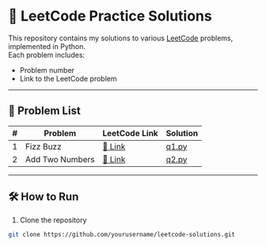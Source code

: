 # 🚀 LeetCode Practice Solutions

This repository contains my solutions to various [LeetCode](https://leetcode.com/) problems, implemented in Python.  
Each problem includes:
- Problem number
- Link to the LeetCode problem

---

## 📜 Problem List

| #   | Problem | LeetCode Link | Solution         |
|-----|---------|--------------|------------------|
| 1   | Fizz Buzz | [🔗 Link](https://leetcode.com/problems/fizz-buzz/) | [q1.py](./q1.py) |
| 2   | Add Two Numbers | [🔗 Link](https://leetcode.com/problems/add-two-numbers/) | [q2.py](./q2.py) |


---

## 🛠 How to Run
1. Clone the repository
```bash
git clone https://github.com/yourusername/leetcode-solutions.git